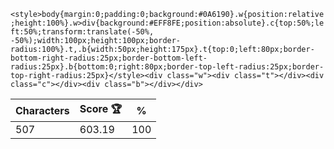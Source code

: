 `<style>body{margin:0;padding:0;background:#0A6190}.w{position:relative;height:100%}.w>div{background:#EFF8FE;position:absolute}.c{top:50%;left:50%;transform:translate(-50%, -50%);width:100px;height:100px;border-radius:100%}.t,.b{width:50px;height:175px}.t{top:0;left:80px;border-bottom-right-radius:25px;border-bottom-left-radius:25px}.b{bottom:0;right:80px;border-top-left-radius:25px;border-top-right-radius:25px}</style><div class="w"><div class="t"></div><div class="c"></div><div class="b"></div></div>`

| Characters | Score 🏆 | %   |
| ---------- | -------- | --- |
| 507        | 603.19   | 100 |
